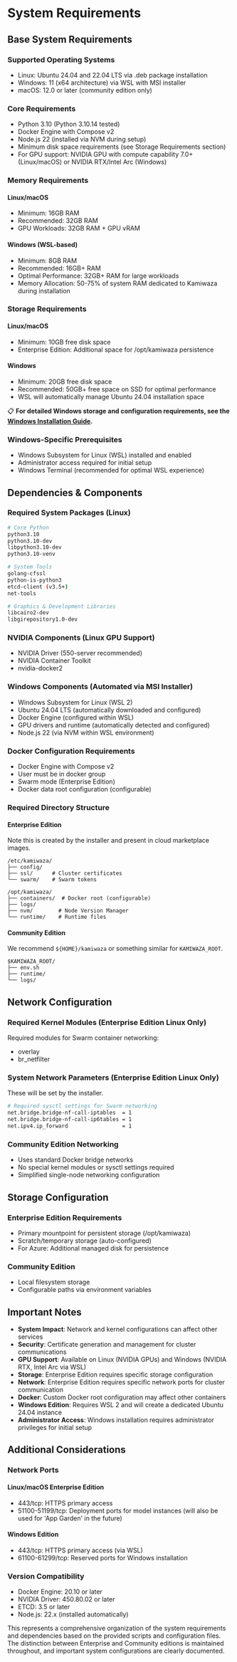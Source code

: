 # System Requirements

## Base System Requirements

### Supported Operating Systems
- Linux: Ubuntu 24.04 and 22.04 LTS via .deb package installation
- Windows: 11 (x64 architecture) via WSL with MSI installer
- macOS: 12.0 or later (community edition only)

### Core Requirements
- Python 3.10 (Python 3.10.14 tested)
- Docker Engine with Compose v2
- Node.js 22 (installed via NVM during setup)
- Minimum disk space requirements (see Storage Requirements section)
- For GPU support: NVIDIA GPU with compute capability 7.0+ (Linux/macOS) or NVIDIA RTX/Intel Arc (Windows)

### Memory Requirements

#### Linux/macOS
- Minimum: 16GB RAM
- Recommended: 32GB RAM
- GPU Workloads: 32GB RAM + GPU vRAM

#### Windows (WSL-based)
- Minimum: 8GB RAM
- Recommended: 16GB+ RAM
- Optimal Performance: 32GB+ RAM for large workloads
- Memory Allocation: 50-75% of system RAM dedicated to Kamiwaza during installation

### Storage Requirements

#### Linux/macOS
- Minimum: 10GB free disk space
- Enterprise Edition: Additional space for /opt/kamiwaza persistence

#### Windows
- Minimum: 20GB free disk space
- Recommended: 50GB+ free space on SSD for optimal performance
- WSL will automatically manage Ubuntu 24.04 installation space

📋 **For detailed Windows storage and configuration requirements, see the [Windows Installation Guide](windows_installation_guide.md).**

### Windows-Specific Prerequisites
- Windows Subsystem for Linux (WSL) installed and enabled
- Administrator access required for initial setup
- Windows Terminal (recommended for optimal WSL experience)

## Dependencies & Components

### Required System Packages (Linux)
```bash
# Core Python
python3.10
python3.10-dev
libpython3.10-dev
python3.10-venv

# System Tools
golang-cfssl
python-is-python3
etcd-client (v3.5+)
net-tools

# Graphics & Development Libraries
libcairo2-dev
libgirepository1.0-dev
```

### NVIDIA Components (Linux GPU Support)
- NVIDIA Driver (550-server recommended)
- NVIDIA Container Toolkit
- nvidia-docker2

### Windows Components (Automated via MSI Installer)
- Windows Subsystem for Linux (WSL 2)
- Ubuntu 24.04 LTS (automatically downloaded and configured)
- Docker Engine (configured within WSL)
- GPU drivers and runtime (automatically detected and configured)
- Node.js 22 (via NVM within WSL environment)

### Docker Configuration Requirements
- Docker Engine with Compose v2
- User must be in docker group
- Swarm mode (Enterprise Edition)
- Docker data root configuration (configurable)

### Required Directory Structure

#### Enterprise Edition

Note this is created by the installer and present in cloud marketplace images.

```
/etc/kamiwaza/
├── config/
├── ssl/      # Cluster certificates
└── swarm/    # Swarm tokens

/opt/kamiwaza/
├── containers/  # Docker root (configurable)
├── logs/
├── nvm/        # Node Version Manager
└── runtime/    # Runtime files
```

#### Community Edition

We recommend `${HOME}/kamiwaza` or something similar for `KAMIWAZA_ROOT`.

```
$KAMIWAZA_ROOT/
├── env.sh
├── runtime/
└── logs/
```

## Network Configuration

### Required Kernel Modules (Enterprise Edition Linux Only)
Required modules for Swarm container networking:
- overlay
- br_netfilter

### System Network Parameters (Enterprise Edition Linux Only)

These will be set by the installer.

```bash
# Required sysctl settings for Swarm networking
net.bridge.bridge-nf-call-iptables  = 1
net.bridge.bridge-nf-call-ip6tables = 1
net.ipv4.ip_forward                 = 1
```

### Community Edition Networking
- Uses standard Docker bridge networks
- No special kernel modules or sysctl settings required
- Simplified single-node networking configuration


## Storage Configuration

### Enterprise Edition Requirements

- Primary mountpoint for persistent storage (/opt/kamiwaza)
- Scratch/temporary storage (auto-configured)
- For Azure: Additional managed disk for persistence

### Community Edition

- Local filesystem storage
- Configurable paths via environment variables

## Important Notes

- **System Impact**: Network and kernel configurations can affect other services
- **Security**: Certificate generation and management for cluster communications
- **GPU Support**: Available on Linux (NVIDIA GPUs) and Windows (NVIDIA RTX, Intel Arc via WSL)
- **Storage**: Enterprise Edition requires specific storage configuration
- **Network**: Enterprise Edition requires specific network ports for cluster communication
- **Docker**: Custom Docker root configuration may affect other containers
- **Windows Edition**: Requires WSL 2 and will create a dedicated Ubuntu 24.04 instance
- **Administrator Access**: Windows installation requires administrator privileges for initial setup

## Additional Considerations

### Network Ports

#### Linux/macOS Enterprise Edition
- 443/tcp: HTTPS primary access
- 51100-51199/tcp: Deployment ports for model instances (will also be used for 'App Garden' in the future)

#### Windows Edition
- 443/tcp: HTTPS primary access (via WSL)
- 61100-61299/tcp: Reserved ports for Windows installation

### Version Compatibility
- Docker Engine: 20.10 or later
- NVIDIA Driver: 450.80.02 or later
- ETCD: 3.5 or later
- Node.js: 22.x (installed automatically)

This represents a comprehensive organization of the system requirements and dependencies based on the provided scripts and configuration files. The distinction between Enterprise and Community editions is maintained throughout, and important system configurations are clearly documented.
